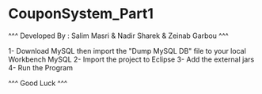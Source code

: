 # CouponSystem_Part1

^^^ Developed By :  Salim Masri  & Nadir Sharek  &  Zeinab Garbou ^^^

1- Download MySQL then import the "Dump MySQL DB" file to your local Workbench MySQL
2- Import the project to Eclipse
3- Add the external jars
4- Run the Program

^^^ Good Luck ^^^
